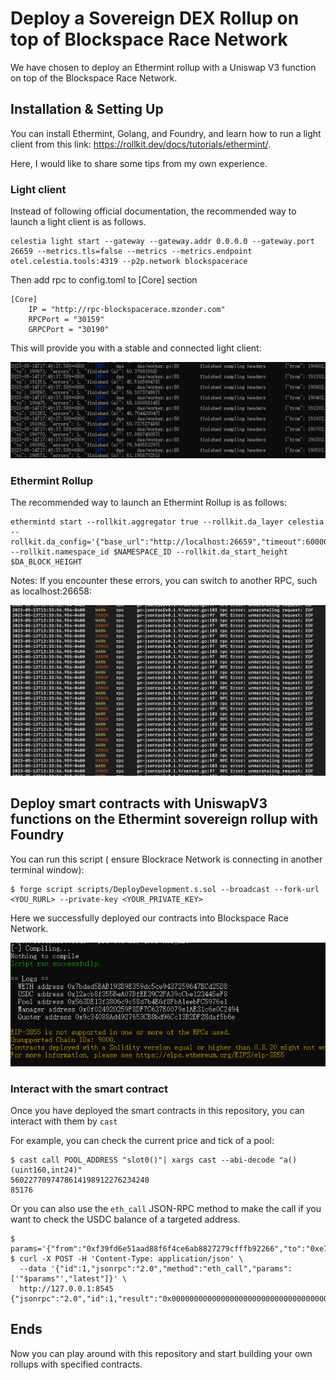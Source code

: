 # Deploy a Sovereign DEX Rollup on top of Blockspace Race Network

We have chosen to deploy an Ethermint rollup with a Uniswap V3 function on top of the Blockspace Race Network.

## Installation & Setting Up

You can install Ethermint, Golang, and Foundry, and learn how to run a light client from this link: https://rollkit.dev/docs/tutorials/ethermint/. 

Here, I would like to share some tips from my own experience.

### Light client
Instead of following official documentation, the recommended way to launch a light client is as follows.

```
celestia light start --gateway --gateway.addr 0.0.0.0 --gateway.port 26659 --metrics.tls=false --metrics --metrics.endpoint otel.celestia.tools:4319 --p2p.network blockspacerace

```
Then add rpc to config.toml to [Core] section
```
[Core]
    IP = "http://rpc-blockspacerace.mzonder.com"
    RPCPort = "30159"
    GRPCPort = "30190"
```

This will provide you with a stable and connected light client: 

![image](https://github.com/maaaagi/celestiablockrace/blob/master/lightclient.png)


### Ethermint Rollup
The recommended way to launch an Ethermint Rollup is as follows: 
```
ethermintd start --rollkit.aggregator true --rollkit.da_layer celestia --rollkit.da_config='{"base_url":"http://localhost:26659","timeout":60000000000,"gas_limit":6000000,"fee":6000}' --rollkit.namespace_id $NAMESPACE_ID --rollkit.da_start_height $DA_BLOCK_HEIGHT
```
Notes: If you encounter these errors, you can switch to another RPC, such as localhost:26658: 

![image](https://github.com/maaaagi/celestiablockrace/blob/master/error.png) 

## Deploy smart contracts with UniswapV3 functions on the Ethermint sovereign rollup with Foundry

You can run this script ( ensure Blockrace Network is connecting in another terminal window):

```
$ forge script scripts/DeployDevelopment.s.sol --broadcast --fork-url <YOU_RURL> --private-key <YOUR_PRIVATE_KEY>
```

Here we successfully deployed our contracts into Blockspace Race Network. 

![image](https://github.com/maaaagi/celestiablockrace/blob/master/depolying.png)

### Interact with the smart contract
Once you have deployed the smart contracts in this repository, you can interact with them by ``` cast ```

For example, you can check the current price and tick of a pool: 
```
$ cast call POOL_ADDRESS "slot0()"| xargs cast --abi-decode "a()(uint160,int24)"
5602277097478614198912276234240
85176
```
Or you can also use the ```eth_call``` JSON-RPC method to make the call if you want to check the USDC balance of a targeted address. 
```
$ params='{"from":"0xf39fd6e51aad88f6f4ce6ab8827279cfffb92266","to":"0xe7f1725e7734ce288f8367e1bb143e90bb3f0512","data":"0x70a08231000000000000000000000000f39fd6e51aad88f6f4ce6ab8827279cfffb92266"}'
$ curl -X POST -H 'Content-Type: application/json' \
  --data '{"id":1,"jsonrpc":"2.0","method":"eth_call","params":['"$params"',"latest"]}' \
  http://127.0.0.1:8545
{"jsonrpc":"2.0","id":1,"result":"0x00000000000000000000000000000000000000000000011153ce5e56cf880000"}
```

## Ends
Now you can play around with this repository and start building your own rollups with specified contracts. 





